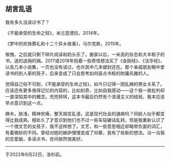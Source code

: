 ## 胡言乱语

我有多久没读过书了？

《不能承受的生命之轻》，米兰昆德拉，2014年。

《梦中的欢快葬礼和十二个异乡故事》，马尔克斯，2015年。

惭愧，之后就只剩下碎片阅读和奶头乐了。搬家以后，一米高的杂志和大半柜子的书，送的送捐的捐。2017或2018年抱着一些奇怪想法买了《金刚经》、《法华经》，以及几本小说集，一页也没有读过，也许其中几本塑封还在。那个亲戚朋友眼中爱读书的别人家的孩子，后来变成了只会思考如何装点书柜的附庸风雅的人。

觉得自己俗不可耐，《不能承受的生命之轻》，如今只记得一团乱麻的男女关系了。应该还有更多值得记忆的内容的，比如刻奇，比如自我感动——这个我一直批判却一直深陷其中的概念。兜兜转转，这本书最后仍然有个浪漫主义的结局，我本应该早点意识到这一点。

麻木，肤浅，精神贫瘠，整天胡言乱语，这是现代社会的通病吗？同龄人似乎都变得比我成熟，相处久了才意识到他们也不过一些车轱辘话乱转。但是我重新认识了一个很文艺的女孩子，我不这样想了。文艺，和一些意思相近却略带负面的词汇，有着微妙的不同。曾经对她的嫉妒慢慢变成了仰慕，我有了些新的想法。治一治我的恋爱脑，多读点书，世间依然很美好。

------

于2022年6月22日，洛杉矶。
